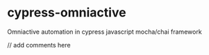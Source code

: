 # cypress-omniactive
Omniactive automation in cypress javascript mocha/chai framework


// add comments here